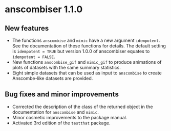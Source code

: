 # anscombiser 1.1.0

## New features

* The functions `anscombise` and `mimic` have a new argument `idempotent`. See the documentation of these functions for details. The default setting is `idempotent = TRUE` but version 1.0.0 of anscombiser equates to `idempotent = FALSE`.
* New functions `anscombise_gif` and `mimic_gif` to produce animations of plots of datasets with the same summary statistics.
* Eight simple datasets that can be used as input to `anscombise` to create Anscombe-like datasets are provided.

## Bug fixes and minor improvements

* Corrected the description of the class of the returned object in the documentation for `anscombise` and `mimic`.
* Minor cosmetic improvements to the package manual.
* Activated 3rd edition of the `testthat` package.
